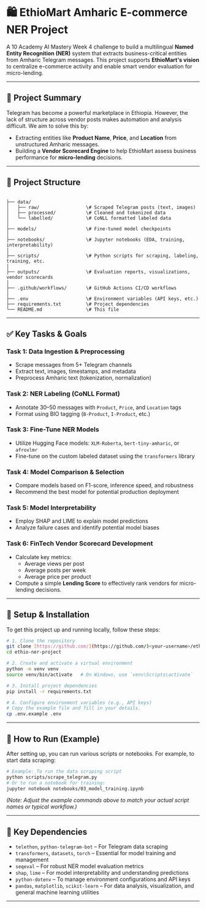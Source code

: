 
# 🛍️ EthioMart Amharic E-commerce NER Project

A 10 Academy AI Mastery Week 4 challenge to build a multilingual **Named Entity Recognition (NER)** system that extracts business-critical entities from Amharic Telegram messages. This project supports **EthioMart's vision** to centralize e-commerce activity and enable smart vendor evaluation for micro-lending.

---

## 📌 Project Summary

Telegram has become a powerful marketplace in Ethiopia. However, the lack of structure across vendor posts makes automation and analysis difficult. We aim to solve this by:
* Extracting entities like **Product Name**, **Price**, and **Location** from unstructured Amharic messages.
* Building a **Vendor Scorecard Engine** to help EthioMart assess business performance for **micro-lending** decisions.

---

## 📁 Project Structure

```

├── data/
│   ├── raw/                 \# Scraped Telegram posts (text, images)
│   ├── processed/           \# Cleaned and tokenized data
│   └── labelled/            \# CoNLL formatted labeled data
│
├── models/                  \# Fine-tuned model checkpoints
│
├── notebooks/               \# Jupyter notebooks (EDA, training, interpretability)
│
├── scripts/                 \# Python scripts for scraping, labeling, training, etc.
│
├── outputs/                 \# Evaluation reports, visualizations, vendor scorecards
│
├── .github/workflows/       \# GitHub Actions CI/CD workflows
│
├── .env                     \# Environment variables (API keys, etc.)
├── requirements.txt         \# Project dependencies
└── README.md                \# This file

````

---

## ✅ Key Tasks & Goals

### Task 1: Data Ingestion & Preprocessing
* Scrape messages from 5+ Telegram channels
* Extract text, images, timestamps, and metadata
* Preprocess Amharic text (tokenization, normalization)

### Task 2: NER Labeling (CoNLL Format)
* Annotate 30–50 messages with `Product`, `Price`, and `Location` tags
* Format using BIO tagging (`B-Product`, `I-Product`, etc.)

### Task 3: Fine-Tune NER Models
* Utilize Hugging Face models: `XLM-Roberta`, `bert-tiny-amharic`, or `afroxlmr`
* Fine-tune on the custom labeled dataset using the `transformers` library

### Task 4: Model Comparison & Selection
* Compare models based on F1-score, inference speed, and robustness
* Recommend the best model for potential production deployment

### Task 5: Model Interpretability
* Employ SHAP and LIME to explain model predictions
* Analyze failure cases and identify potential model biases

### Task 6: FinTech Vendor Scorecard Development
* Calculate key metrics:
    * Average views per post
    * Average posts per week
    * Average price per product
* Compute a simple **Lending Score** to effectively rank vendors for micro-lending decisions.

---

## 🚀 Setup & Installation

To get this project up and running locally, follow these steps:

```bash
# 1. Clone the repository
git clone [https://github.com/](https://github.com/)<your-username>/ethio-ner-project.git
cd ethio-ner-project

# 2. Create and activate a virtual environment
python -m venv venv
source venv/bin/activate   # On Windows, use `venv\Scripts\activate`

# 3. Install project dependencies
pip install -r requirements.txt

# 4. Configure environment variables (e.g., API keys)
# Copy the example file and fill in your details.
cp .env.example .env
````

-----

## 🏃 How to Run (Example)

After setting up, you can run various scripts or notebooks. For example, to start data scraping:

```bash
# Example: To run the data scraping script
python scripts/scrape_telegram.py
# Or to run a notebook for training:
jupyter notebook notebooks/03_model_training.ipynb
```

*(Note: Adjust the example commands above to match your actual script names or typical workflow.)*

-----

## 🔑 Key Dependencies

  * `telethon`, `python-telegram-bot` – For Telegram data scraping
  * `transformers`, `datasets`, `torch` – Essential for model training and management
  * `seqeval` – For robust NER model evaluation metrics
  * `shap`, `lime` – For model interpretability and understanding predictions
  * `python-dotenv` – To manage environment configurations and API keys
  * `pandas`, `matplotlib`, `scikit-learn` – For data analysis, visualization, and general machine learning utilities

-----


